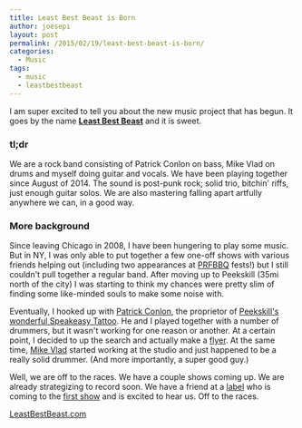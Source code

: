 ```yaml
---
title: Least Best Beast is Born
author: joesepi
layout: post
permalink: /2015/02/19/least-best-beast-is-born/
categories:
  - Music
tags:
  - music
  - leastbestbeast
---
```


I am super excited to tell you about the new music project that has begun. It goes by the name [**Least Best Beast**](http://leastbestbeast.com) and it is sweet.

### tl;dr

We are a rock band consisting of Patrick Conlon on bass, Mike Vlad on drums and myself doing guitar and vocals. We have been playing together since August of 2014. The sound is post-punk rock; solid trio, bitchin' riffs, just enough guitar solos. We are also mastering falling apart artfully anywhere we can, in a good way.

### More background

Since leaving Chicago in 2008, I have been hungering to play some music. But in NY, I was only able to put together a few one-off shows with various friends helping out (including two appearances at [PRFBBQ](http://prfbbq.com) fests!) but I still couldn't pull together a regular band. After moving up to Peekskill (35mi north of the city) I was starting to think my chances were pretty slim of finding some like-minded souls to make some noise with.

Eventually, I hooked up with [Patrick Conlon](https://instagram.com/lurkus69), the proprietor of [Peekskill's wonderful Speakeasy Tattoo](http://speakeasy.tattoo). He and I played together with a number of drummers, but it wasn't working for one reason or another. At a certain point, I decided to up the search and actually make a [flyer](http://leastbestbeast.com/drummer). At the same time, [Mike Vlad](https://instagram.com/mikevlad/) started working at the studio and just happened to be a really solid drummer. (And more importantly, a super good guy.)

Well, we are off to the races. We have a couple shows coming up. We are already strategizing to record soon. We have a friend at a [label](http://salinasrecords.com) who is coming to the [first show](https://www.facebook.com/events/1534001653554644) and is excited to hear us. Off to the races.

[LeastBestBeast.com](http://leastbestbeast.com)







